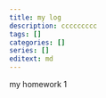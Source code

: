 ```yaml
---
title: my log 
description: ccccccccc
tags: []
categories: []
series: []
editext: md
---
```

<!--more-->

my homework 1